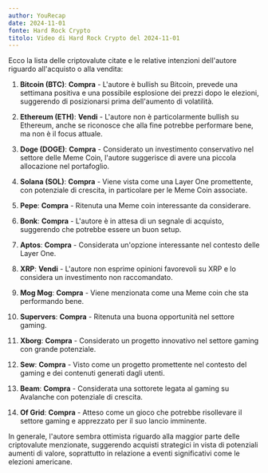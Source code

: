 ```yaml
---
author: YouRecap
date: 2024-11-01
fonte: Hard Rock Crypto
titolo: Video di Hard Rock Crypto del 2024-11-01
---
```

Ecco la lista delle criptovalute citate e le relative intenzioni dell'autore riguardo all'acquisto o alla vendita:

1. **Bitcoin (BTC)**: **Compra** - L'autore è bullish su Bitcoin, prevede una settimana positiva e una possibile esplosione dei prezzi dopo le elezioni, suggerendo di posizionarsi prima dell'aumento di volatilità.

2. **Ethereum (ETH)**: **Vendi** - L'autore non è particolarmente bullish su Ethereum, anche se riconosce che alla fine potrebbe performare bene, ma non è il focus attuale.

3. **Doge (DOGE)**: **Compra** - Considerato un investimento conservativo nel settore delle Meme Coin, l'autore suggerisce di avere una piccola allocazione nel portafoglio.

4. **Solana (SOL)**: **Compra** - Viene vista come una Layer One promettente, con potenziale di crescita, in particolare per le Meme Coin associate.

5. **Pepe**: **Compra** - Ritenuta una Meme coin interessante da considerare.

6. **Bonk**: **Compra** - L'autore è in attesa di un segnale di acquisto, suggerendo che potrebbe essere un buon setup.

7. **Aptos**: **Compra** - Considerata un'opzione interessante nel contesto delle Layer One.

8. **XRP**: **Vendi** - L'autore non esprime opinioni favorevoli su XRP e lo considera un investimento non raccomandato.

9. **Mog Mog**: **Compra** - Viene menzionata come una Meme coin che sta performando bene.

10. **Supervers**: **Compra** - Ritenuta una buona opportunità nel settore gaming.

11. **Xborg**: **Compra** - Considerato un progetto innovativo nel settore gaming con grande potenziale.

12. **Sew**: **Compra** - Visto come un progetto promettente nel contesto del gaming e dei contenuti generati dagli utenti.

13. **Beam**: **Compra** - Considerata una sottorete legata al gaming su Avalanche con potenziale di crescita.

14. **Of Grid**: **Compra** - Atteso come un gioco che potrebbe risollevare il settore gaming e apprezzato per il suo lancio imminente.

In generale, l'autore sembra ottimista riguardo alla maggior parte delle criptovalute menzionate, suggerendo acquisti strategici in vista di potenziali aumenti di valore, soprattutto in relazione a eventi significativi come le elezioni americane.
